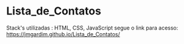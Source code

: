 # Lista_de_Contatos
Stack's utilizadas : HTML, CSS, JavaScript
segue o link para acesso: https://jmgardim.github.io/Lista_de_Contatos/
